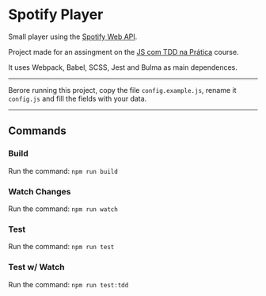 # Spotify Player

Small player using the [Spotify Web API](https://developer.spotify.com/documentation/web-api/). 

Project made for an assingment on the [JS com TDD na Prática](https://www.udemy.com/js-com-tdd-na-pratica/learn/v4/overview) course.

It uses Webpack, Babel, SCSS, Jest and Bulma as main dependences.

--- 

Berore running this project, copy the file `config.example.js`, rename it `config.js` and fill the fields with your data.

---

## Commands

### Build 
Run the command: `npm run build`

### Watch Changes
Run the command: `npm run watch`

### Test
Run the command: `npm run test`

### Test w/ Watch
Run the command: `npm run test:tdd`
